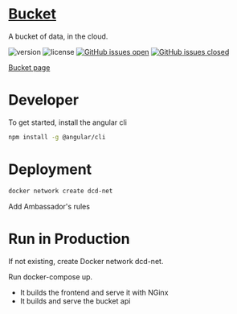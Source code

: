 # [Bucket](https://datacentricdesign.org/tools/bucket)

A bucket of data, in the cloud.

![version](https://img.shields.io/badge/version-0.0.5-blue.svg)
![license](https://img.shields.io/badge/license-MIT-blue.svg)
[![GitHub issues open](https://img.shields.io/github/issues/datacentricdesign/bucket.svg?maxAge=2592000)]()
[![GitHub issues closed](https://img.shields.io/github/issues-closed-raw/datacentricdesign/bucket.svg?maxAge=2592000)]()

[Bucket page](https://datacentricdesign.org/bucket)


# Developer 

To get started, install the angular cli

```bash
npm install -g @angular/cli
```

# Deployment


```sh
docker network create dcd-net
```

Add Ambassador's rules 


# Run in Production

If not existing, create Docker network dcd-net.

Run docker-compose up.

- It builds the frontend and serve it with NGinx
- It builds and serve the bucket api